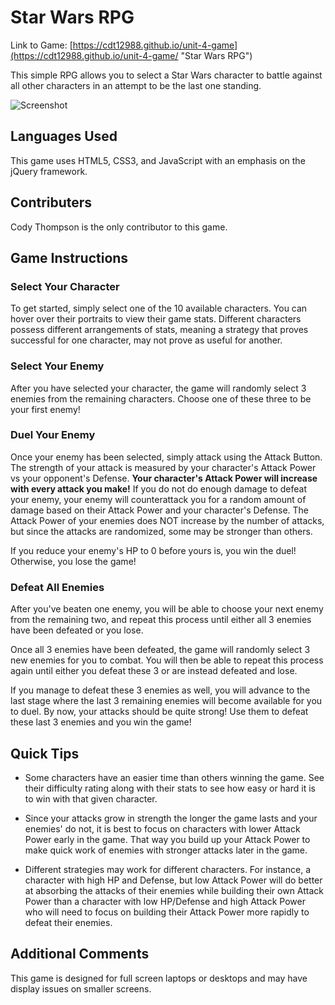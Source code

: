 # Star Wars RPG

Link to Game: [https://cdt12988.github.io/unit-4-game](https://cdt12988.github.io/unit-4-game/ "Star Wars RPG")

This simple RPG allows you to select a Star Wars character to battle against all other characters in an attempt to be the last one standing.

![Screenshot](https://cdt12988.github.io/images/portfolio/starwars.jpg "Star Wars RPG Screenshot")

## Languages Used

This game uses HTML5, CSS3, and JavaScript with an emphasis on the jQuery framework.

## Contributers

Cody Thompson is the only contributor to this game.

## Game Instructions

### Select Your Character

To get started, simply select one of the 10 available characters.  You can hover over their portraits to view their game stats.  Different characters possess different arrangements of stats, meaning a strategy that proves successful for one character, may not prove as useful for another.

### Select Your Enemy

After you have selected your character, the game will randomly select 3 enemies from the remaining characters.  Choose one of these three to be your first enemy!

### Duel Your Enemy

Once your enemy has been selected, simply attack using the Attack Button.  The strength of your attack is measured by your character's Attack Power vs your opponent's Defense.  **Your character's Attack Power will increase with every attack you make!** If you do not do enough damage to defeat your enemy, your enemy will counterattack you for a random amount of damage based on their Attack Power and your character's Defense.  The Attack Power of your enemies does NOT increase by the number of attacks, but since the attacks are randomized, some may be stronger than others.

If you reduce your enemy's HP to 0 before yours is, you win the duel! Otherwise, you lose the game!

### Defeat All Enemies

After you've beaten one enemy, you will be able to choose your next enemy from the remaining two, and repeat this process until either all 3 enemies have been defeated or you lose.

Once all 3 enemies have been defeated, the game will randomly select 3 new enemies for you to combat.  You will then be able to repeat this process again until either you defeat these 3 or are instead defeated and lose.

If you manage to defeat these 3 enemies as well, you will advance to the last stage where the last 3 remaining enemies will become available for you to duel.  By now, your attacks should be quite strong!  Use them to defeat these last 3 enemies and you win the game!

## Quick Tips

* Some characters have an easier time than others winning the game.  See their difficulty rating along with their stats to see how easy or hard it is to win with that given character.

* Since your attacks grow in strength the longer the game lasts and your enemies' do not, it is best to focus on characters with lower Attack Power early in the game.  That way you build up your Attack Power to make quick work of enemies with stronger attacks later in the game.

* Different strategies may work for different characters.  For instance, a character with high HP and Defense, but low Attack Power will do better at absorbing the attacks of their enemies while building their own Attack Power than a character with low HP/Defense and high Attack Power who will need to focus on building their Attack Power more rapidly to defeat their enemies.

## Additional Comments

This game is designed for full screen laptops or desktops and may have display issues on smaller screens.